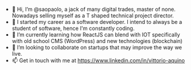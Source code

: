 - 👋 Hi, I’m @saopaolo, a jack of many digital trades, master of none.  Nowadays selling myself as a T shaped technical project director.
- 👀 I started my career as a software developer.  I intend to always be a student of software, hence I'm constantly coding.
- 🌱 I’m currently learning how ReactJS can blend with IOT specifically with old school CMS (WordPress) and new technologies (blockchain)
- 💞️ I’m looking to collaborate on startups that may improve the way we live. 
- 📫 Get in touch with me at https://www.linkedin.com/in/vittorio-aquino

<!---
saopaolo/saopaolo is a ✨ special ✨ repository because its `README.md` (this file) appears on your GitHub profile.
You can click the Preview link to take a look at your changes.
--->
